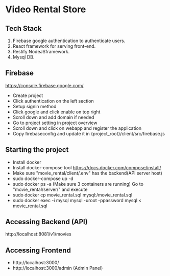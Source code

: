 # Video Rental Store

## Tech Stack

 1. Firebase google authentication to authenticate users.
 2. React framework for serving front-end.
 3. Restify NodeJSframework.
 4. Mysql DB.

## Firebase

https://console.firebase.google.com/

- Create project
- Click authentication on the left section
- Setup signin method 
- Click google and click enable on top right
- Scroll down and add domain if needed
- Go to project setting in project overview
- Scroll down and click on webapp and register the application
- Copy firebaseconfig and update it in {project_root}/client/src/firebase.js


## Starting the project

- Install docker
- Install docker-compose tool https://docs.docker.com/compose/install/
- Make sure "movie_rental/client/.env" has the backend(API server host)
- sudo docker-compose up -d
- sudo docker ps -a (Make sure 3 containers are running)
 Go to "movie_rental/server/" and execute 
- sudo docker cp movie_rental.sql mysql:/movie_rental.sql
- sudo docker exec -i mysql mysql -uroot -ppassword mysql < movie_rental.sql

## Accessing Backend (API)

http://localhost:8081/v1/movies

## Accessing Frontend

- http://localhost:3000/
- http://localhost:3000/admin (Admin Panel)






